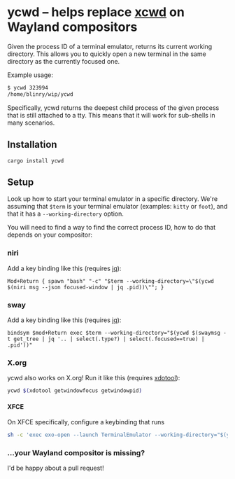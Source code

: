 <!--
SPDX-FileCopyrightText: 2025 blinry <mail@blinry.org>

SPDX-License-Identifier: CC-BY-SA-4.0
-->

# ycwd – helps replace [xcwd](https://github.com/rhaberkorn/xcwd) on Wayland compositors

Given the process ID of a terminal emulator, returns its current working directory. This allows you to quickly open a new terminal in the same directory as the currently focused one.

Example usage:

```sh
$ ycwd 323994
/home/blinry/wip/ycwd
```

Specifically, ycwd returns the deepest child process of the given process that is still attached to a tty. This means that it will work for sub-shells in many scenarios.

## Installation

```
cargo install ycwd
```

## Setup

Look up how to start your terminal emulator in a specific directory. We're assuming that `$term` is your terminal emulator (examples: `kitty` or `foot`), and that it has a `--working-directory` option.

You will need to find a way to find the correct process ID, how to do that depends on your compositor:

### niri

Add a key binding like this (requires [jq](https://github.com/jqlang/jq)):

```
Mod+Return { spawn "bash" "-c" "$term --working-directory=\"$(ycwd $(niri msg --json focused-window | jq .pid))\""; }
```
### sway

Add a key binding like this (requires [jq](https://github.com/jqlang/jq)):

```
bindsym $mod+Return exec $term --working-directory="$(ycwd $(swaymsg -t get_tree | jq '.. | select(.type?) | select(.focused==true) | .pid'))"
```

### X.org

ycwd also works on X.org! Run it like this (requires [xdotool](https://github.com/jordansissel/xdotool)):

```sh
ycwd $(xdotool getwindowfocus getwindowpid)
```

#### XFCE

On XFCE specifically, configure a keybinding that runs

```sh
sh -c 'exec exo-open --launch TerminalEmulator --working-directory="$(ycwd $(xdotool getwindowfocus getwindowpid))"'
```

### …your Wayland compositor is missing?

I'd be happy about a pull request!
